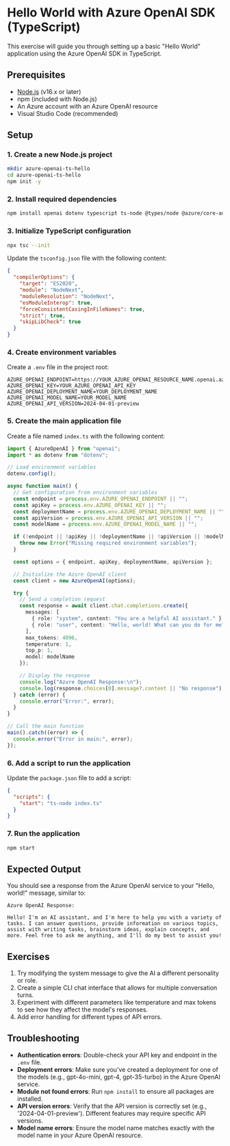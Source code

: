 # Hello World with Azure OpenAI SDK (TypeScript)

This exercise will guide you through setting up a basic "Hello World" application using the Azure OpenAI SDK in TypeScript.

## Prerequisites

- [Node.js](https://nodejs.org/) (v16.x or later)
- npm (included with Node.js)
- An Azure account with an Azure OpenAI resource
- Visual Studio Code (recommended)

## Setup

### 1. Create a new Node.js project

```bash
mkdir azure-openai-ts-hello
cd azure-openai-ts-hello
npm init -y
```

### 2. Install required dependencies

```bash
npm install openai dotenv typescript ts-node @types/node @azure/core-auth @azure/identity
```

### 3. Initialize TypeScript configuration

```bash
npx tsc --init
```

Update the `tsconfig.json` file with the following content:

```json
{
  "compilerOptions": {
    "target": "ES2020",
    "module": "NodeNext",
    "moduleResolution": "NodeNext",
    "esModuleInterop": true,
    "forceConsistentCasingInFileNames": true,
    "strict": true,
    "skipLibCheck": true
  }
}
```

### 4. Create environment variables

Create a `.env` file in the project root:

```
AZURE_OPENAI_ENDPOINT=https://YOUR_AZURE_OPENAI_RESOURCE_NAME.openai.azure.com/
AZURE_OPENAI_KEY=YOUR_AZURE_OPENAI_API_KEY
AZURE_OPENAI_DEPLOYMENT_NAME=YOUR_DEPLOYMENT_NAME
AZURE_OPENAI_MODEL_NAME=YOUR_MODEL_NAME
AZURE_OPENAI_API_VERSION=2024-04-01-preview
```

### 5. Create the main application file

Create a file named `index.ts` with the following content:

```typescript
import { AzureOpenAI } from "openai";
import * as dotenv from "dotenv";

// Load environment variables
dotenv.config();

async function main() {
  // Get configuration from environment variables
  const endpoint = process.env.AZURE_OPENAI_ENDPOINT || "";
  const apiKey = process.env.AZURE_OPENAI_KEY || "";
  const deploymentName = process.env.AZURE_OPENAI_DEPLOYMENT_NAME || "";
  const apiVersion = process.env.AZURE_OPENAI_API_VERSION || "";
  const modelName = process.env.AZURE_OPENAI_MODEL_NAME || "";

  if (!endpoint || !apiKey || !deploymentName || !apiVersion || !modelName) {
    throw new Error("Missing required environment variables");
  }

  const options = { endpoint, apiKey, deploymentName, apiVersion };

  // Initialize the Azure OpenAI client
  const client = new AzureOpenAI(options);

  try {
    // Send a completion request
    const response = await client.chat.completions.create({
      messages: [
        { role: "system", content: "You are a helpful AI assistant." },
        { role: "user", content: "Hello, world! What can you do for me?" }
      ],
      max_tokens: 4096,
      temperature: 1,
      top_p: 1,
      model: modelName
    });

    // Display the response
    console.log("Azure OpenAI Response:\n");
    console.log(response.choices[0].message?.content || "No response");
  } catch (error) {
    console.error("Error:", error);
  }
}

// Call the main function
main().catch((error) => {
  console.error("Error in main:", error);
});
```

### 6. Add a script to run the application

Update the `package.json` file to add a script:

```json
{
  "scripts": {
    "start": "ts-node index.ts"
  }
}
```

### 7. Run the application

```bash
npm start
```

## Expected Output

You should see a response from the Azure OpenAI service to your "Hello, world!" message, similar to:

```
Azure OpenAI Response:

Hello! I'm an AI assistant, and I'm here to help you with a variety of tasks. I can answer questions, provide information on various topics, assist with writing tasks, brainstorm ideas, explain concepts, and more. Feel free to ask me anything, and I'll do my best to assist you!
```

## Exercises

1. Try modifying the system message to give the AI a different personality or role.
2. Create a simple CLI chat interface that allows for multiple conversation turns.
3. Experiment with different parameters like temperature and max tokens to see how they affect the model's responses.
4. Add error handling for different types of API errors.

## Troubleshooting

- **Authentication errors**: Double-check your API key and endpoint in the `.env` file.
- **Deployment errors**: Make sure you've created a deployment for one of the models (e.g., gpt-4o-mini, gpt-4, gpt-35-turbo) in the Azure OpenAI service.
- **Module not found errors**: Run `npm install` to ensure all packages are installed.
- **API version errors**: Verify that the API version is correctly set (e.g., '2024-04-01-preview'). Different features may require specific API versions.
- **Model name errors**: Ensure the model name matches exactly with the model name in your Azure OpenAI resource.